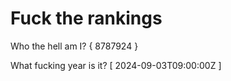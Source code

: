 # Fuck the rankings

Who the hell am I?
{ 8787924 }

What fucking year is it?
[ 2024-09-03T09:00:00Z ]
